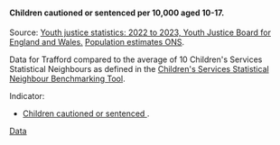#### Children cautioned or sentenced per 10,000 aged 10-17.

Source: <a href="https://www.gov.uk/government/statistics/youth-justice-statistics-2022-to-2023" target="_blank">Youth justice statistics: 2022 to 2023, Youth Justice Board for England and Wales.</a> <a href='https://www.nomisweb.co.uk/datasets/pestsyoala' target='_blank'>Population estimates ONS</a>.

Data for Trafford compared to the average of 10 Children's Services Statistical Neighbours as defined in the <a href='https://www.gov.uk/government/publications/local-authority-interactive-tool-lait' target='_blank'>Children's Services Statistical Neighbour Benchmarking Tool</a>.
 
Indicator:

* <a href="https://www.gov.uk/government/statistics/youth-justice-statistics-2022-to-2023" target="_blank"> Children cautioned or sentenced </a>.

<a href="https://www.trafforddatalab.io/trafford_themes/data/children/children_poverty.csv" aria-label="Download the data" class="downloadButton" target="_blank" download>Data <span class="fas fa-download"></span></a>
